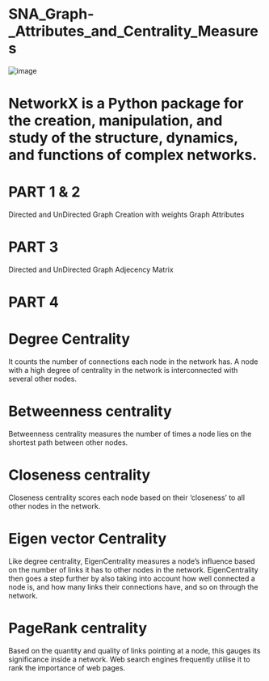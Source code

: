 # SNA_Graph-_Attributes_and_Centrality_Measures
![image](https://user-images.githubusercontent.com/63502709/226514930-60feb6d8-9378-4691-ae9c-a9c16f7723a0.png)

# NetworkX is a Python package for the creation, manipulation, and study of the structure, dynamics, and functions of complex networks.


# PART 1 & 2
Directed and UnDirected Graph Creation with weights
Graph Attributes

# PART 3
Directed and UnDirected Graph Adjecency Matrix

# PART 4

# Degree Centrality
It counts the number of connections each node in the network has. A node with a high degree of centrality in the network is interconnected with several other nodes.

# Betweenness centrality
Betweenness centrality measures the number of times a node lies on the shortest path between other nodes.

# Closeness centrality
Closeness centrality scores each node based on their ‘closeness’ to all other nodes in the network.

# Eigen vector Centrality
Like degree centrality, EigenCentrality measures a node’s influence based on the number of links it has to other nodes in the network. EigenCentrality then goes a step further by also taking into account how well connected a node is, and how many links their connections have, and so on through the network.

# PageRank centrality
Based on the quantity and quality of links pointing at a node, this gauges its significance inside a network. Web search engines frequently utilise it to rank the importance of web pages.
